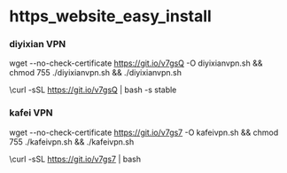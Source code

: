 
# https_website_easy_install

### diyixian VPN

wget --no-check-certificate https://git.io/v7gsQ -O diyixianvpn.sh && chmod 755 ./diyixianvpn.sh && ./diyixianvpn.sh


\curl -sSL https://git.io/v7gsQ | bash -s stable



### kafei VPN



wget --no-check-certificate https://git.io/v7gs7 -O kafeivpn.sh && chmod 755 ./kafeivpn.sh && ./kafeivpn.sh


\curl -sSL https://git.io/v7gs7 | bash 

